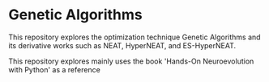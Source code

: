 # Genetic Algorithms

This repository explores the optimization technique Genetic Algorithms and its derivative works such as NEAT, HyperNEAT, and ES-HyperNEAT.

This repository explores mainly uses the book 'Hands-On Neuroevolution with Python' as a reference
